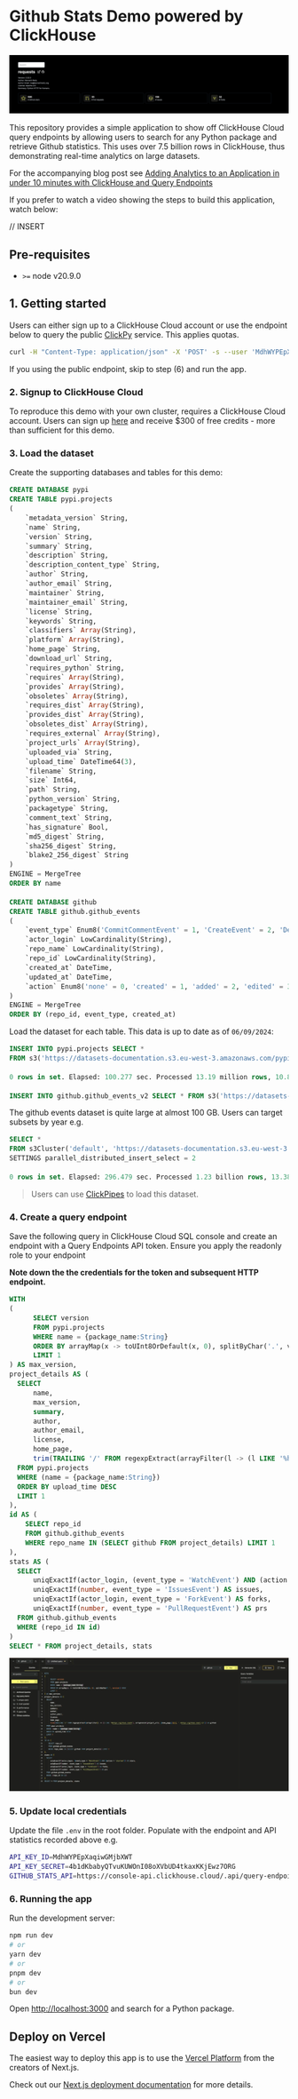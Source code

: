 # Github Stats Demo powered by ClickHouse

![Simple app image](./public/github_stats.png)

This repository provides a simple application to show off ClickHouse Cloud query endpoints by allowing users to search for any Python package and retrieve Github statistics. This uses over 7.5 billion rows in ClickHouse, thus demonstrating real-time analytics on large datasets.

For the accompanying blog post see [Adding Analytics to an Application in under 10 minutes with ClickHouse and Query Endpoints](https://clickhouse.com/blog/adding-analytics-to-an-application-in-under-10-minutes-with-ClickHouse-and-query-endpoints)

If you prefer to watch a video showing the steps to build this application, watch below:

// INSERT



## Pre-requisites

* `>=` node v20.9.0

## 1. Getting started

Users can either sign up to a ClickHouse Cloud account or use the endpoint below to query the public [ClickPy](https://clickpy.clickhouse.com) service. This applies quotas.

```bash
curl -H "Content-Type: application/json" -X 'POST' -s --user 'MdhWYPEpXaqiwGMjbXWT:4b1dKbabyQTvuKUWOnI08oXVbUD4tkaxKKjEwz7ORG' 'https://console-api.clickhouse.cloud/.api/query-endpoints/297797b1-c5b0-4741-9f5b-3d6456a9860d/run?format=JSONEachRow' --data-raw '{"queryVariables":{"package_name":"requests"}}'
```

If you using the public endpoint, skip to step (6) and run the app.

### 2. Signup to ClickHouse Cloud

To reproduce this demo with your own cluster, requires a ClickHouse Cloud account. Users can sign up [here](https://clickhouse.cloud/signup) and receive $300 of free credits - more than sufficient for this demo.

### 3. Load the dataset

Create the supporting databases and tables for this demo:

```sql
CREATE DATABASE pypi
CREATE TABLE pypi.projects
(
    `metadata_version` String,
    `name` String,
    `version` String,
    `summary` String,
    `description` String,
    `description_content_type` String,
    `author` String,
    `author_email` String,
    `maintainer` String,
    `maintainer_email` String,
    `license` String,
    `keywords` String,
    `classifiers` Array(String),
    `platform` Array(String),
    `home_page` String,
    `download_url` String,
    `requires_python` String,
    `requires` Array(String),
    `provides` Array(String),
    `obsoletes` Array(String),
    `requires_dist` Array(String),
    `provides_dist` Array(String),
    `obsoletes_dist` Array(String),
    `requires_external` Array(String),
    `project_urls` Array(String),
    `uploaded_via` String,
    `upload_time` DateTime64(3),
    `filename` String,
    `size` Int64,
    `path` String,
    `python_version` String,
    `packagetype` String,
    `comment_text` String,
    `has_signature` Bool,
    `md5_digest` String,
    `sha256_digest` String,
    `blake2_256_digest` String
)
ENGINE = MergeTree
ORDER BY name

CREATE DATABASE github
CREATE TABLE github.github_events
(
    `event_type` Enum8('CommitCommentEvent' = 1, 'CreateEvent' = 2, 'DeleteEvent' = 3, 'ForkEvent' = 4, 'GollumEvent' = 5, 'IssueCommentEvent' = 6, 'IssuesEvent' = 7, 'MemberEvent' = 8, 'PublicEvent' = 9, 'PullRequestEvent' = 10, 'PullRequestReviewCommentEvent' = 11, 'PushEvent' = 12, 'ReleaseEvent' = 13, 'SponsorshipEvent' = 14, 'WatchEvent' = 15, 'GistEvent' = 16, 'FollowEvent' = 17, 'DownloadEvent' = 18, 'PullRequestReviewEvent' = 19, 'ForkApplyEvent' = 20, 'Event' = 21, 'TeamAddEvent' = 22),
    `actor_login` LowCardinality(String),
    `repo_name` LowCardinality(String),
    `repo_id` LowCardinality(String),
    `created_at` DateTime,
    `updated_at` DateTime,
    `action` Enum8('none' = 0, 'created' = 1, 'added' = 2, 'edited' = 3, 'deleted' = 4, 'opened' = 5, 'closed' = 6, 'reopened' = 7, 'assigned' = 8, 'unassigned' = 9, 'labeled' = 10, 'unlabeled' = 11, 'review_requested' = 12, 'review_request_removed' = 13, 'synchronize' = 14, 'started' = 15, 'published' = 16, 'update' = 17, 'create' = 18, 'fork' = 19, 'merged' = 20)
)
ENGINE = MergeTree
ORDER BY (repo_id, event_type, created_at)
```

Load the dataset for each table. This data is up to date as of `06/09/2024`:

```sql
INSERT INTO pypi.projects SELECT *
FROM s3('https://datasets-documentation.s3.eu-west-3.amazonaws.com/pypi/projects/projects.parquet')

0 rows in set. Elapsed: 100.277 sec. Processed 13.19 million rows, 10.83 GB (131.58 thousand rows/s., 107.97 MB/s.)

INSERT INTO github.github_events_v2 SELECT * FROM s3('https://datasets-documentation.s3.eu-west-3.amazonaws.com/github_issues/subset/github_events_*.parquet')

```

The github events dataset is quite large at almost 100 GB. Users can target subsets by year e.g. 

```sql
SELECT *
FROM s3Cluster('default', 'https://datasets-documentation.s3.eu-west-3.amazonaws.com/github_issues/subset/github_events_2024.parquet')
SETTINGS parallel_distributed_insert_select = 2

0 rows in set. Elapsed: 296.479 sec. Processed 1.23 billion rows, 13.38 GB (4.15 million rows/s., 45.14 MB/s.)
```

> Users can use [ClickPipes](https://clickhouse.com/cloud/clickpipes) to load this dataset. 

### 4. Create a query endpoint

Save the following query in ClickHouse Cloud SQL console and create an endpoint with a Query Endpoints API token. Ensure you apply the readonly role to your endpoint

**Note down the the credentials for the token and subsequent HTTP endpoint.**

```sql
WITH
(
      SELECT version
      FROM pypi.projects
      WHERE name = {package_name:String}
      ORDER BY arrayMap(x -> toUInt8OrDefault(x, 0), splitByChar('.', version)) DESC
      LIMIT 1
) AS max_version,
project_details AS (
  SELECT
      name,
      max_version,
      summary,
      author,
      author_email,
      license,
      home_page,
      trim(TRAILING '/' FROM regexpExtract(arrayFilter(l -> (l LIKE '%https://github.com/%'), arrayConcat(project_urls, [home_page]))[1], '.*https://github.com/(.*)')) AS github
  FROM pypi.projects
  WHERE (name = {package_name:String})
  ORDER BY upload_time DESC
  LIMIT 1
),
id AS (
    SELECT repo_id
    FROM github.github_events
    WHERE repo_name IN (SELECT github FROM project_details) LIMIT 1
),
stats AS (
  SELECT
      uniqExactIf(actor_login, (event_type = 'WatchEvent') AND (action = 'started')) AS stars,
      uniqExactIf(number, event_type = 'IssuesEvent') AS issues,
      uniqExactIf(actor_login, event_type = 'ForkEvent') AS forks,
      uniqExactIf(number, event_type = 'PullRequestEvent') AS prs
  FROM github.github_events
  WHERE (repo_id IN id)
)
SELECT * FROM project_details, stats
```

![Create endpoint](./public/github_stats_endpoint.gif)

### 5. Update local credentials

Update the file `.env` in the root folder. Populate with the endpoint and API statistics recorded above e.g.

```bash
API_KEY_ID=MdhWYPEpXaqiwGMjbXWT
API_KEY_SECRET=4b1dKbabyQTvuKUWOnI08oXVbUD4tkaxKKjEwz7ORG
GITHUB_STATS_API=https://console-api.clickhouse.cloud/.api/query-endpoints/0b39f27a-795d-4c3c-a837-cade98e1d51f/run
```

### 6. Running the app

Run the development server:

```bash
npm run dev
# or
yarn dev
# or
pnpm dev
# or
bun dev
```

Open [http://localhost:3000](http://localhost:3000) and search for a Python package.

## Deploy on Vercel

The easiest way to deploy this app is to use the [Vercel Platform](https://vercel.com/new?utm_medium=default-template&filter=next.js&utm_source=create-next-app&utm_campaign=create-next-app-readme) from the creators of Next.js.

Check out our [Next.js deployment documentation](https://nextjs.org/docs/deployment) for more details.

